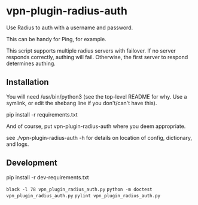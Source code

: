 # vpn-plugin-radius-auth

Use Radius to auth with a username and password.

This can be handy for Ping, for example.

This script supports multiple radius servers with failover.
If no server responds correctly, authing will fail. Otherwise,
the first server to respond determines authing.

## Installation

You will need /usr/bin/python3 
(see the top-level README for why.
Use a symlink, or edit the shebang line if you don't/can't have this).

pip install -r requirements.txt

And of course, put vpn-plugin-radius-auth where you deem appropriate.

see ./vpn-plugin-radius-auth -h for details on location of config, dictionary,
and logs.

## Development

pip install -r dev-requirements.txt

`black -l 78 vpn_plugin_radius_auth.py`
`python -m doctest vpn_plugin_radius_auth.py`
`pylint vpn_plugin_radius_auth.py`

